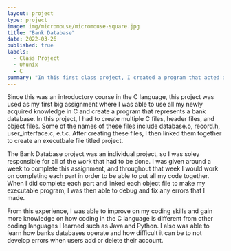 ```yaml
---
layout: project
type: project
image: img/micromouse/micromouse-square.jpg
title: "Bank Database"
date: 2022-03-26
published: true
labels:
  - Class Project
  - Uhunix
  - C
summary: "In this first class project, I created a program that acted as a Bank Database in which it could store, add, and delete user accounts."
---
```


Since this was an introductory course in the C language, this project was used as my first big assignment where I was able to use all my newly acquired knowledge in C and create a program that represents a bank database. In this project, I had to create multiple C files, header files, and object files. Some of the names of these files include database.o, record.h, user_interface.c, e.t.c. After creating these files, I then linked them together to create an executbale file titled project.

The Bank Database project was an individual project, so I was soley responsible for all of the work that had to be done. I was given around a week to complete this assignment, and throughout that week I would work on completing each part in order to be able to put all my code together. When I did complete each part and linked each object file to make my executable program, I was then able to debug and fix any errors that I made. 

From this experience, I was able to improve on my coding skills and gain more knowledge on how coding in the C language is different from other coding languages I learned such as Java and Python. I also was able to learn how banks databases operate and how difficult it can be to not develop errors when users add or delete their account.

